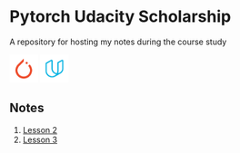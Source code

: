 # Pytorch Udacity Scholarship
A repository for hosting my notes during the course study

<img src="images/pytorch_logo.png" width="50" height="50" alt="PyTorch Logo"> <img src="images/Udacity_logo_800.png" width="50" height="50" alt="Udacity Logo">


## Notes

1. [Lesson 2](/notes/Lesson-2.md)
2. [Lesson 3](/notes/Lesson-3.md)
